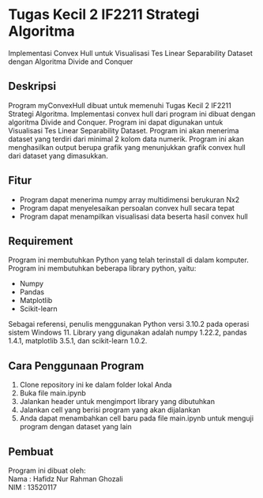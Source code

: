 # Tugas Kecil 2 IF2211 Strategi Algoritma
Implementasi Convex Hull untuk Visualisasi Tes Linear Separability Dataset dengan Algoritma Divide and Conquer

## Deskripsi
Program myConvexHull dibuat untuk memenuhi Tugas Kecil 2 IF2211 Strategi Algoritma. Implementasi convex hull dari program ini dibuat dengan algoritma Divide and Conquer. Program ini dapat digunakan untuk Visualisasi Tes Linear Separability Dataset. Program ini akan menerima dataset yang terdiri dari minimal 2 kolom data numerik. Program ini akan menghasilkan output berupa grafik yang menunjukkan grafik convex hull dari dataset yang dimasukkan.

## Fitur
- Program dapat menerima numpy array multidimensi berukuran Nx2
- Program dapat menyelesaikan persoalan convex hull secara tepat
- Program dapat menampilkan visualisasi data beserta hasil convex hull

## Requirement
Program ini membutuhkan Python yang telah terinstall di dalam komputer. Program ini membutuhkan beberapa library python, yaitu:
- Numpy
- Pandas
- Matplotlib
- Scikit-learn

Sebagai referensi, penulis menggunakan Python versi 3.10.2 pada operasi sistem Windows 11. Library yang digunakan adalah numpy 1.22.2, pandas 1.4.1, matplotlib 3.5.1, dan scikit-learn 1.0.2.

## Cara Penggunaan Program
1. Clone repository ini ke dalam folder lokal Anda
2. Buka file main.ipynb
3. Jalankan header untuk mengimport library yang dibutuhkan
4. Jalankan cell yang berisi program yang akan dijalankan
5. Anda dapat menambahkan cell baru pada file main.ipynb untuk menguji program dengan dataset yang lain

## Pembuat
Program ini dibuat oleh:
<br>
Nama    : Hafidz Nur Rahman Ghozali
<br>
NIM     : 13520117